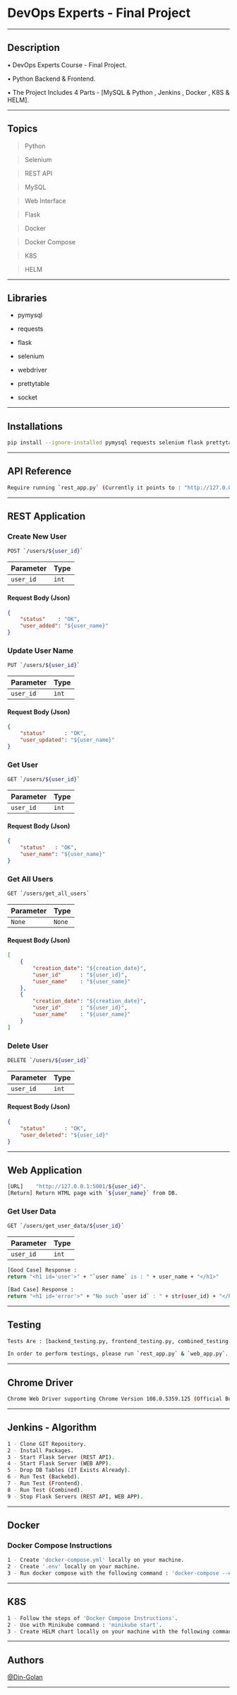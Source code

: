 # DevOps Experts - Final Project #

---

## Description ##
• DevOps Experts Course - Final Project.

• Python Backend & Frontend.

• The Project Includes 4 Parts - [MySQL & Python , Jenkins , Docker , K8S & HELM].

---

## Topics ##
> Python

> Selenium

> REST API

> MySQL

> Web Interface

> Flask

> Docker

> Docker Compose

> K8S

> HELM

---

## Libraries ##
- pymysql

- requests

- flask

- selenium

- webdriver

- prettytable

- socket

---

## Installations ##
```bash
pip install --ignore-installed pymysql requests selenium flask prettytable
```

---

## API Reference ##
```bash  
Require running `rest_app.py` (Currently it points to : "http://127.0.0.1:5000/${user_id}").
```

---

## REST Application ##

### Create New User ###
```bash  
POST `/users/${user_id}`
```
| Parameter | Type  | 
|:----------|:------|
| `user_id` | `int` |

#### Request Body (Json) ####
```json  
{
    "status"    : "OK",
    "user_added": "${user_name}"
}
```

### Update User Name ###
```bash  
PUT `/users/${user_id}`
```
| Parameter | Type  | 
|:----------|:------|
| `user_id` | `int` | 

#### Request Body (Json) ####
```json  
{
    "status"      : "OK",
    "user_updated": "${user_name}"
}
```

### Get User ###
```bash
GET `/users/${user_id}`
```
| Parameter | Type  |
|:----------|:------|
| `user_id` | `int` |

#### Request Body (Json) ####
```json  
{
    "status"   : "OK",
    "user_name": "${user_name}"
} 
```

### Get All Users ###
```bash
GET `/users/get_all_users`
```
| Parameter |  Type  |
|:----------|:-------|
|   `None`  | `None` |

#### Request Body (Json) ####
```json  
[
    {
        "creation_date": "${creation_date}",
        "user_id"      : "${user_id}",
        "user_name"    : "${user_name}"
    },
    {
        "creation_date": "${creation_date}",
        "user_id"      : "${user_id}",
        "user_name"    : "${user_name}"
    }
] 
```

### Delete User ###
```bash
DELETE `/users/${user_id}`
```
| Parameter | Type  |
|:----------|:------|
| `user_id` | `int` |

#### Request Body (Json) ####
```json  
{
    "status"      : "OK",
    "user_deleted": "${user_id}"
} 
```

---

## Web Application ##
```bash
[URL]    "http://127.0.0.1:5001/${user_id}".
[Return] Return HTML page with `${user_name}` from DB.
```

### Get User Data ###
```bash
GET `/users/get_user_data/${user_id}`
```
| Parameter | Type  |
|:----------|:------|
| `user_id` | `int` |

```bash
[Good Case] Response : 
return "<h1 id='user'>" + "`user name` is : " + user_name + "</h1>"

[Bad Case] Response :
return "<h1 id='error'>" + "No such `user id` : " + str(user_id) + "</h1>"
```

---

## Testing ##
```bash
Tests Are : [backend_testing.py, frontend_testing.py, combined_testing.py].
```

```bash
In order to perform testings, please run `rest_app.py` & `web_app.py`.
```

---

## Chrome Driver ##
```bash
Chrome Web Driver supporting Chrome Version 108.0.5359.125 (Official Build) (64-bit).
```

---

## Jenkins - Algorithm ##
```bash
1 - Clone GIT Repository.
2 - Install Packages.
3 - Start Flask Server (REST API).
4 - Start Flask Server (WEB APP).
5 - Drop DB Tables (If Exists Already).
6 - Run Test (Backebd).
7 - Run Test (Frontend).
8 - Run Test (Combined).
9 - Stop Flask Servers (REST API, WEB APP).
```

---

## Docker ##
### Docker Compose Instructions ###
```bash
1 - Create 'docker-compose.yml' locally on your machine.
2 - Create '.env' locally on your machine.
3 - Run docker compose with the following command : 'docker-compose --env-file .env --file docker-compose.yml up'.
```

---

## K8S ##
```bash
1 - Follow the steps of 'Docker Compose Instructions'.
2 - Use with Minikube command : 'minikube start'.
3 - Create HELM chart locally on your machine with the following command : 'helm install <HELM Chart Name> <HELM Path>'.
```

---

## Authors ##
[@Din-Golan](https://www.github.com/DinGolan)

---
